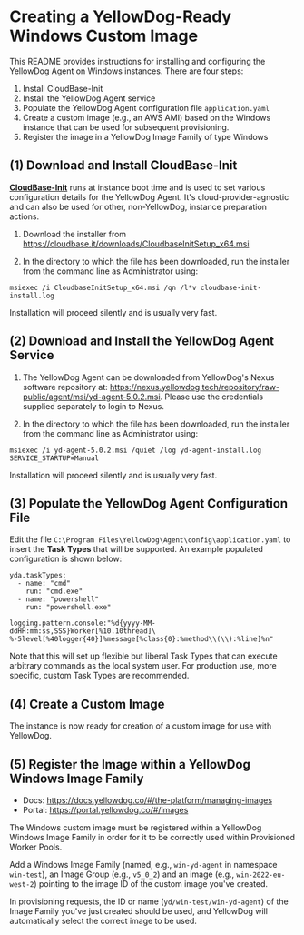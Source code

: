 # Creating a YellowDog-Ready Windows Custom Image

This README provides instructions for installing and configuring the YellowDog Agent on Windows instances. There are four steps:

1. Install CloudBase-Init
2. Install the YellowDog Agent service
3. Populate the YellowDog Agent configuration file `application.yaml`
4. Create a custom image (e.g., an AWS AMI) based on the Windows instance that can be used for subsequent provisioning.
5. Register the image in a YellowDog Image Family of type Windows

## (1) Download and Install CloudBase-Init

**[CloudBase-Init](https://cloudbase.it/cloudbase-init/)** runs at instance boot time and is used to set various configuration details for the YellowDog Agent. It's cloud-provider-agnostic and can also be used for other, non-YellowDog, instance preparation actions.

1. Download the installer from https://cloudbase.it/downloads/CloudbaseInitSetup_x64.msi


2. In the directory to which the file has been downloaded, run the installer from the command line as Administrator using:
```
msiexec /i CloudbaseInitSetup_x64.msi /qn /l*v cloudbase-init-install.log
```
Installation will proceed silently and is usually very fast.

## (2) Download and Install the YellowDog Agent Service

1. The YellowDog Agent can be downloaded from YellowDog's Nexus software repository at: https://nexus.yellowdog.tech/repository/raw-public/agent/msi/yd-agent-5.0.2.msi. Please use the credentials supplied separately to login to Nexus.

2. In the directory to which the file has been downloaded, run the installer from the command line as Administrator using:

```shell
msiexec /i yd-agent-5.0.2.msi /quiet /log yd-agent-install.log SERVICE_STARTUP=Manual
```
Installation will proceed silently and is usually very fast.

## (3) Populate the YellowDog Agent Configuration File

Edit the file `C:\Program Files\YellowDog\Agent\config\application.yaml` to insert the **Task Types** that will be supported. An example populated configuration is shown below:

```shell
yda.taskTypes:
  - name: "cmd"
    run: "cmd.exe"
  - name: "powershell"
    run: "powershell.exe"

logging.pattern.console:"%d{yyyy-MM-ddHH:mm:ss,SSS}Worker[%10.10thread]\
%-5level[%40logger{40}]%message[%class{0}:%method\\(\\):%line]%n"
```

Note that this will set up flexible but liberal Task Types that can execute arbitrary commands as the local system user. For production use, more specific, custom Task Types are recommended.

## (4) Create a Custom Image

The instance is now ready for creation of a custom image for use with YellowDog.

## (5) Register the Image within a YellowDog Windows Image Family

- Docs: https://docs.yellowdog.co/#/the-platform/managing-images
- Portal: https://portal.yellowdog.co/#/images

The Windows custom image must be registered within a YellowDog Windows Image Family in order for it to be correctly used within Provisioned Worker Pools.

Add a Windows Image Family (named, e.g., `win-yd-agent` in namespace `win-test`), an Image Group (e.g., `v5_0_2`) and an image (e.g., `win-2022-eu-west-2`) pointing to the image ID of the custom image you've created.

In provisioning requests, the ID or name (`yd/win-test/win-yd-agent`) of the Image Family you've just created should be used, and YellowDog will automatically select the correct image to be used.
